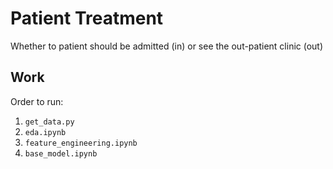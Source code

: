 # Patient Treatment
Whether to patient should be admitted (in) or see the out-patient clinic (out)

## Work

Order to run: 
1. `get_data.py`
2. `eda.ipynb`
3. `feature_engineering.ipynb`
4. `base_model.ipynb`